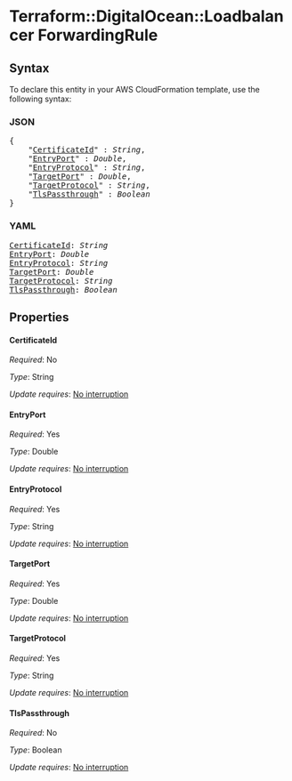 # Terraform::DigitalOcean::Loadbalancer ForwardingRule

## Syntax

To declare this entity in your AWS CloudFormation template, use the following syntax:

### JSON

<pre>
{
    "<a href="#certificateid" title="CertificateId">CertificateId</a>" : <i>String</i>,
    "<a href="#entryport" title="EntryPort">EntryPort</a>" : <i>Double</i>,
    "<a href="#entryprotocol" title="EntryProtocol">EntryProtocol</a>" : <i>String</i>,
    "<a href="#targetport" title="TargetPort">TargetPort</a>" : <i>Double</i>,
    "<a href="#targetprotocol" title="TargetProtocol">TargetProtocol</a>" : <i>String</i>,
    "<a href="#tlspassthrough" title="TlsPassthrough">TlsPassthrough</a>" : <i>Boolean</i>
}
</pre>

### YAML

<pre>
<a href="#certificateid" title="CertificateId">CertificateId</a>: <i>String</i>
<a href="#entryport" title="EntryPort">EntryPort</a>: <i>Double</i>
<a href="#entryprotocol" title="EntryProtocol">EntryProtocol</a>: <i>String</i>
<a href="#targetport" title="TargetPort">TargetPort</a>: <i>Double</i>
<a href="#targetprotocol" title="TargetProtocol">TargetProtocol</a>: <i>String</i>
<a href="#tlspassthrough" title="TlsPassthrough">TlsPassthrough</a>: <i>Boolean</i>
</pre>

## Properties

#### CertificateId

_Required_: No

_Type_: String

_Update requires_: [No interruption](https://docs.aws.amazon.com/AWSCloudFormation/latest/UserGuide/using-cfn-updating-stacks-update-behaviors.html#update-no-interrupt)

#### EntryPort

_Required_: Yes

_Type_: Double

_Update requires_: [No interruption](https://docs.aws.amazon.com/AWSCloudFormation/latest/UserGuide/using-cfn-updating-stacks-update-behaviors.html#update-no-interrupt)

#### EntryProtocol

_Required_: Yes

_Type_: String

_Update requires_: [No interruption](https://docs.aws.amazon.com/AWSCloudFormation/latest/UserGuide/using-cfn-updating-stacks-update-behaviors.html#update-no-interrupt)

#### TargetPort

_Required_: Yes

_Type_: Double

_Update requires_: [No interruption](https://docs.aws.amazon.com/AWSCloudFormation/latest/UserGuide/using-cfn-updating-stacks-update-behaviors.html#update-no-interrupt)

#### TargetProtocol

_Required_: Yes

_Type_: String

_Update requires_: [No interruption](https://docs.aws.amazon.com/AWSCloudFormation/latest/UserGuide/using-cfn-updating-stacks-update-behaviors.html#update-no-interrupt)

#### TlsPassthrough

_Required_: No

_Type_: Boolean

_Update requires_: [No interruption](https://docs.aws.amazon.com/AWSCloudFormation/latest/UserGuide/using-cfn-updating-stacks-update-behaviors.html#update-no-interrupt)

